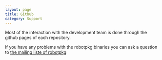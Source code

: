 ```yaml
---
layout: page
title: Github
category: Support
---
```


Most of the interaction with the development team is done through the github pages of each repository.

If you have any problems with the robotpkg binaries you can ask a question to
[the mailing liste of robotpkg](https://sympa.laas.fr/sympa/info/robotpkg)
